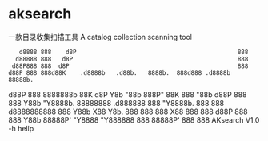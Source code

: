 # aksearch
一款目录收集扫描工具     A catalog collection scanning tool


       d8888 888    d8P                                             888      
      d88888 888   d8P                                              888      
     d88P888 888  d8P                                               888      
    d88P 888 888d88K    .d8888b   .d88b.   8888b.  888d888 .d8888b  88888b.  
   d88P  888 8888888b   88K      d8P  Y8b     "88b 888P"   88K      888 "88b 
  d88P   888 888  Y88b  "Y8888b. 88888888 .d888888 888     "Y8888b. 888  888 
 d8888888888 888   Y88b      X88 Y8b.     888  888 888          X88 888  888 
d88P     888 888    Y88b 88888P'  "Y8888  "Y888888 888      88888P' 888  888 
                                                            AKsearch V1.0
                                                            -h hellp
                                                                             
                                                                             
